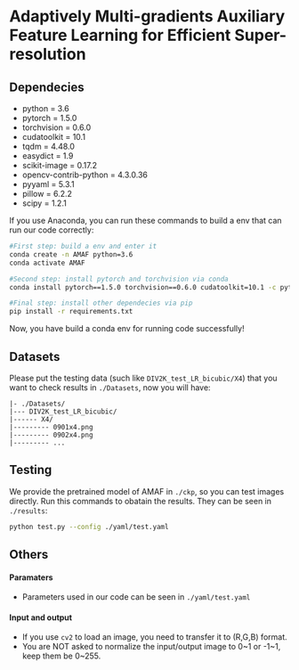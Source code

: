 # Adaptively Multi-gradients Auxiliary Feature Learning for Efficient Super-resolution

## Dependecies
- python = 3.6
- pytorch = 1.5.0
- torchvision = 0.6.0
- cudatoolkit = 10.1
- tqdm = 4.48.0
- easydict = 1.9
- scikit-image = 0.17.2
- opencv-contrib-python = 4.3.0.36
- pyyaml = 5.3.1
- pillow = 6.2.2
- scipy = 1.2.1

If you use Anaconda, you can run these commands to build a env that can run our code correctly:
```bash
#First step: build a env and enter it
conda create -n AMAF python=3.6
conda activate AMAF

#Second step: install pytorch and torchvision via conda
conda install pytorch==1.5.0 torchvision==0.6.0 cudatoolkit=10.1 -c pytorch

#Final step: install other dependecies via pip
pip install -r requirements.txt
```
Now, you have build a conda env for running code successfully!


## Datasets
Please put the testing data (such like `DIV2K_test_LR_bicubic/X4`) that you want to check results in `./Datasets`, now you will have:

```
|- ./Datasets/
|--- DIV2K_test_LR_bicubic/
|------ X4/
|--------- 0901x4.png
|--------- 0902x4.png
|--------- ...
```

## Testing
We provide the pretrained model of AMAF in `./ckp`, so you can test images directly. Run this commands to obatain the results. They can be seen in `./results`:

```bash
python test.py --config ./yaml/test.yaml
```

## Others
#### Paramaters
- Parameters used in our code can be seen in `./yaml/test.yaml`
#### Input and output
- If you use `cv2` to load an image, you need to transfer it to (R,G,B) format.
- You are NOT asked to normalize the input/output image to 0~1 or -1~1, keep them be 0~255.
